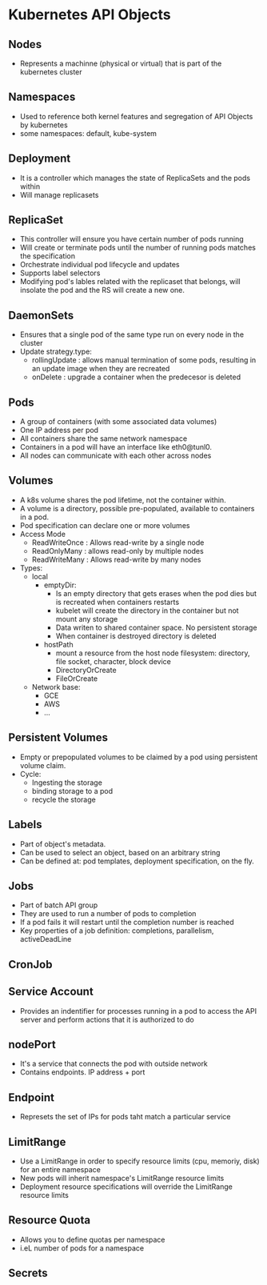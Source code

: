 # Kubernetes API Objects

## Nodes
- Represents a machinne (physical or virtual) that is part of the kubernetes cluster
## Namespaces
- Used to reference both kernel features and segregation of API Objects by kubernetes
- some namespaces: default, kube-system
## Deployment
- It is a controller which manages the state of ReplicaSets and the pods within
- Will manage replicasets 
## ReplicaSet
- This controller will  ensure you have certain number of pods running
- Will create or terminate pods until the number of running pods matches the specification
- Orchestrate individual pod lifecycle and updates
- Supports label selectors
- Modifying pod's lables related with the replicaset that belongs, will insolate the pod and the RS will create a new one. 

## DaemonSets
- Ensures that a single pod of the same type run on every node in the cluster
- Update strategy.type:
  - rollingUpdate       : allows manual termination of some pods, resulting in an update image when they are recreated
  - onDelete            : upgrade a container when the predecesor is deleted
## Pods
- A group of containers (with some associated data volumes)
- One IP address per pod
- All containers share the same network namespace    
- Containers in a pod will have an interface like eth0@tunl0.
- All nodes can communicate with each other across nodes

## Volumes
- A k8s volume shares the pod lifetime, not the container within.
- A volume is a directory, possible pre-populated, available to containers in a pod.
- Pod specification can declare one or more volumes
- Access Mode
  - ReadWriteOnce : Allows read-write by a single node
  - ReadOnlyMany  : allows read-only by multiple nodes
  - ReadWriteMany : Allows read-write by many nodes
- Types:
  - local
    - emptyDir:
      - Is an empty directory that gets erases when the pod dies but is recreated when containers restarts
      - kubelet will create the directory in the container but not mount any storage
      - Data writen to shared container space. No persistent storage
      - When container is destroyed directory is deleted
    - hostPath
      - mount a resource from the host node filesystem: directory, file socket, character, block device
      - DirectoryOrCreate
      - FileOrCreate
  - Network base:
    - GCE
    - AWS
    - ...

##  Persistent Volumes
- Empty or prepopulated volumes to be claimed by a pod using  persistent volume claim. 
- Cycle: 
  - Ingesting the storage
  - binding storage to a pod
  - recycle the storage




## Labels 
 - Part of object's metadata. 
 - Can be used to select an object, based on an arbitrary string
 - Can be defined at: pod templates, deployment specification, on the fly. 
## Jobs
- Part of batch API group
- They are used to run a number of pods to completion
- If a pod fails it will restart until the completion number is reached
- Key properties of a job definition:  completions, parallelism, activeDeadLine

## CronJob
  
## Service Account
- Provides an indentifier for processes running in a pod to access the API server and perform actions that it is authorized to do
## nodePort
- It's a service that connects the pod with outside network
- Contains endpoints. IP address + port

## Endpoint
- Represets the set of IPs for pods taht match a particular service

## LimitRange
- Use a LimitRange in order to specify resource limits (cpu, memoriy, disk) for an entire namespace
- New pods will inherit namespace's LimitRange resource limits
- Deployment resource specifications will override the LimitRange resource limits

## Resource Quota
- Allows you to define quotas per namespace
- i.eL number of pods for a namespace

## Secrets